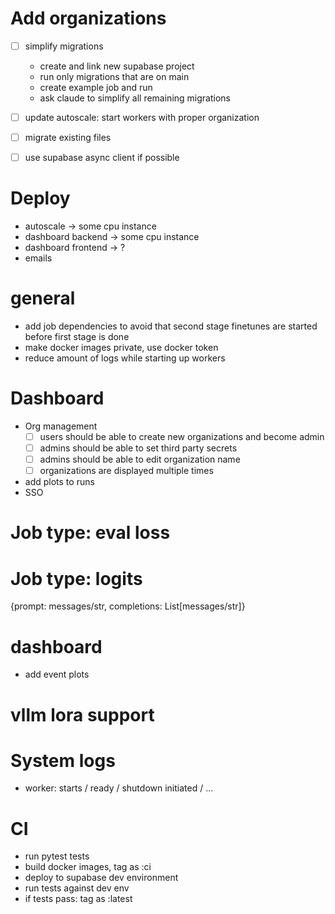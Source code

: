 # Add organizations

- [ ] simplify migrations
    - create and link new supabase project
    - run only migrations that are on main
    - create example job and run
    - ask claude to simplify all remaining migrations
- [ ] update autoscale: start workers with proper organization
- [ ] migrate existing files

- [ ] use supabase async client if possible

# Deploy
- autoscale -> some cpu instance
- dashboard backend -> some cpu instance
- dashboard frontend -> ?
- emails

# general
- add job dependencies to avoid that second stage finetunes are started before first stage is done
- make docker images private, use docker token
- reduce amount of logs while starting up workers

# Dashboard
- Org management
    - [ ] users should be able to create new organizations and become admin
    - [ ] admins should be able to set third party secrets
    - [ ] admins should be able to edit organization name
    - [ ] organizations are displayed multiple times
- add plots to runs
- SSO

# Job type: eval loss

# Job type: logits
{prompt: messages/str, completions: List[messages/str]}

# dashboard
- add event plots

# vllm lora support

# System logs
- worker: starts / ready / shutdown initiated / ...

# CI
- run pytest tests
- build docker images, tag as :ci
- deploy to supabase dev environment
- run tests against dev env
- if tests pass: tag as :latest
